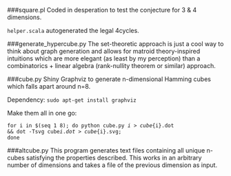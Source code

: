 ###square.pl
Coded in desperation to test the conjecture for 3 & 4 dimensions.   

<code>helper.scala</code> autogenerated the legal 4cycles.

###generate_hypercube.py
The set-theoretic approach is just a cool way to think about graph generation and allows for matroid theory-inspired intuitions which are more elegant (as least by my perception) than a combinatorics + linear algebra (rank-nullity theorem or similar) approach.

###cube.py
Shiny Graphviz to generate n-dimensional Hamming cubes which falls apart around n=8.

Dependency: <code>sudo apt-get install graphviz</code>

Make them all in one go:

<code>for i in $(seq 1 8); do python cube.py $i > cube${i}.dot && dot -Tsvg cube${i}.dot > cube${i}.svg; done</code>


###altcube.py
This program generates text files containing all unique n-cubes satisfying the properties described. 
This works in an arbitrary number of dimensions and takes a file of the previous dimension as input.


